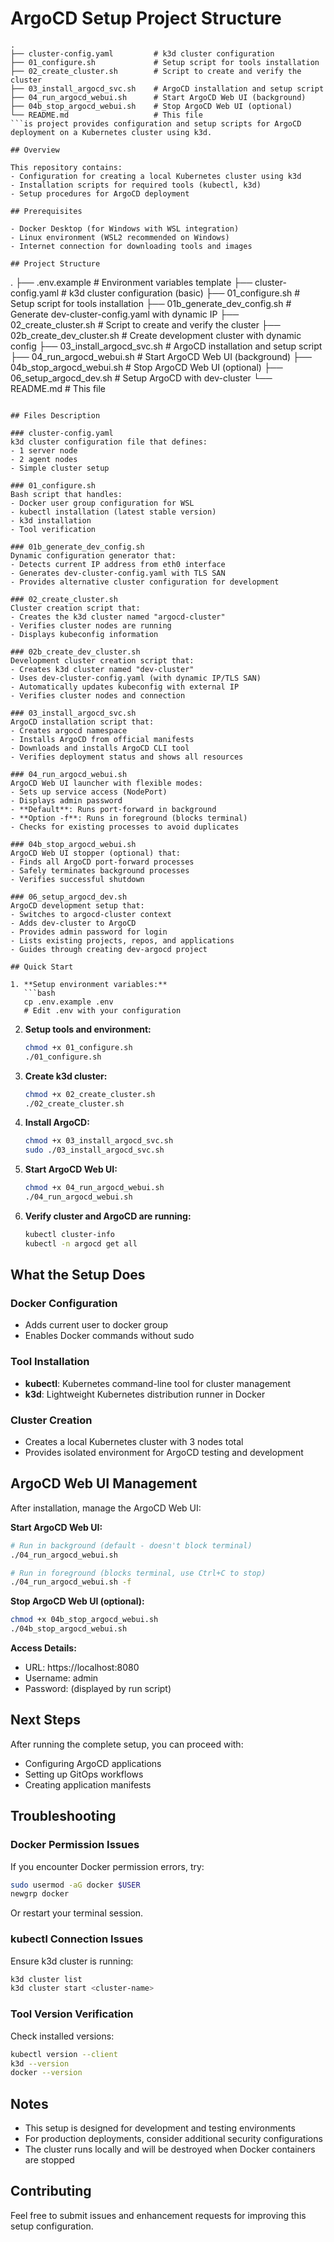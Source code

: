 # ArgoCD Setup Project Structure

```
.
├── cluster-config.yaml         # k3d cluster configuration
├── 01_configure.sh             # Setup script for tools installation
├── 02_create_cluster.sh        # Script to create and verify the cluster
├── 03_install_argocd_svc.sh    # ArgoCD installation and setup script
├── 04_run_argocd_webui.sh      # Start ArgoCD Web UI (background)
├── 04b_stop_argocd_webui.sh    # Stop ArgoCD Web UI (optional)
└── README.md                   # This file
```is project provides configuration and setup scripts for ArgoCD deployment on a Kubernetes cluster using k3d.

## Overview

This repository contains:
- Configuration for creating a local Kubernetes cluster using k3d
- Installation scripts for required tools (kubectl, k3d)
- Setup procedures for ArgoCD deployment

## Prerequisites

- Docker Desktop (for Windows with WSL integration)
- Linux environment (WSL2 recommended on Windows)
- Internet connection for downloading tools and images

## Project Structure

```
.
├── .env.example               # Environment variables template
├── cluster-config.yaml        # k3d cluster configuration (basic)
├── 01_configure.sh            # Setup script for tools installation
├── 01b_generate_dev_config.sh # Generate dev-cluster-config.yaml with dynamic IP
├── 02_create_cluster.sh       # Script to create and verify the cluster
├── 02b_create_dev_cluster.sh  # Create development cluster with dynamic config
├── 03_install_argocd_svc.sh   # ArgoCD installation and setup script
├── 04_run_argocd_webui.sh     # Start ArgoCD Web UI (background)
├── 04b_stop_argocd_webui.sh   # Stop ArgoCD Web UI (optional)
├── 06_setup_argocd_dev.sh     # Setup ArgoCD with dev-cluster
└── README.md                  # This file
```

## Files Description

### cluster-config.yaml
k3d cluster configuration file that defines:
- 1 server node
- 2 agent nodes
- Simple cluster setup

### 01_configure.sh
Bash script that handles:
- Docker user group configuration for WSL
- kubectl installation (latest stable version)
- k3d installation
- Tool verification

### 01b_generate_dev_config.sh
Dynamic configuration generator that:
- Detects current IP address from eth0 interface
- Generates dev-cluster-config.yaml with TLS SAN
- Provides alternative cluster configuration for development

### 02_create_cluster.sh
Cluster creation script that:
- Creates the k3d cluster named "argocd-cluster"
- Verifies cluster nodes are running
- Displays kubeconfig information

### 02b_create_dev_cluster.sh
Development cluster creation script that:
- Creates k3d cluster named "dev-cluster"
- Uses dev-cluster-config.yaml (with dynamic IP/TLS SAN)
- Automatically updates kubeconfig with external IP
- Verifies cluster nodes and connection

### 03_install_argocd_svc.sh
ArgoCD installation script that:
- Creates argocd namespace
- Installs ArgoCD from official manifests
- Downloads and installs ArgoCD CLI tool
- Verifies deployment status and shows all resources

### 04_run_argocd_webui.sh
ArgoCD Web UI launcher with flexible modes:
- Sets up service access (NodePort)
- Displays admin password
- **Default**: Runs port-forward in background
- **Option -f**: Runs in foreground (blocks terminal)
- Checks for existing processes to avoid duplicates

### 04b_stop_argocd_webui.sh
ArgoCD Web UI stopper (optional) that:
- Finds all ArgoCD port-forward processes
- Safely terminates background processes
- Verifies successful shutdown

### 06_setup_argocd_dev.sh
ArgoCD development setup that:
- Switches to argocd-cluster context
- Adds dev-cluster to ArgoCD
- Provides admin password for login
- Lists existing projects, repos, and applications
- Guides through creating dev-argocd project

## Quick Start

1. **Setup environment variables:**
   ```bash
   cp .env.example .env
   # Edit .env with your configuration
   ```

2. **Setup tools and environment:**
   ```bash
   chmod +x 01_configure.sh
   ./01_configure.sh
   ```

2. **Create k3d cluster:**
   ```bash
   chmod +x 02_create_cluster.sh
   ./02_create_cluster.sh
   ```

3. **Install ArgoCD:**
   ```bash
   chmod +x 03_install_argocd_svc.sh
   sudo ./03_install_argocd_svc.sh
   ```

4. **Start ArgoCD Web UI:**
   ```bash
   chmod +x 04_run_argocd_webui.sh
   ./04_run_argocd_webui.sh
   ```

6. **Verify cluster and ArgoCD are running:**
   ```bash
   kubectl cluster-info
   kubectl -n argocd get all
   ```

## What the Setup Does

### Docker Configuration
- Adds current user to docker group
- Enables Docker commands without sudo

### Tool Installation
- **kubectl**: Kubernetes command-line tool for cluster management
- **k3d**: Lightweight Kubernetes distribution runner in Docker

### Cluster Creation
- Creates a local Kubernetes cluster with 3 nodes total
- Provides isolated environment for ArgoCD testing and development

## ArgoCD Web UI Management

After installation, manage the ArgoCD Web UI:

**Start ArgoCD Web UI:**
```bash
# Run in background (default - doesn't block terminal)
./04_run_argocd_webui.sh

# Run in foreground (blocks terminal, use Ctrl+C to stop)
./04_run_argocd_webui.sh -f
```

**Stop ArgoCD Web UI (optional):**
```bash
chmod +x 04b_stop_argocd_webui.sh
./04b_stop_argocd_webui.sh
```

**Access Details:**
- URL: https://localhost:8080
- Username: admin
- Password: (displayed by run script)

## Next Steps

After running the complete setup, you can proceed with:
- Configuring ArgoCD applications
- Setting up GitOps workflows
- Creating application manifests

## Troubleshooting

### Docker Permission Issues
If you encounter Docker permission errors, try:
```bash
sudo usermod -aG docker $USER
newgrp docker
```
Or restart your terminal session.

### kubectl Connection Issues
Ensure k3d cluster is running:
```bash
k3d cluster list
k3d cluster start <cluster-name>
```

### Tool Version Verification
Check installed versions:
```bash
kubectl version --client
k3d --version
docker --version
```

## Notes

- This setup is designed for development and testing environments
- For production deployments, consider additional security configurations
- The cluster runs locally and will be destroyed when Docker containers are stopped

## Contributing

Feel free to submit issues and enhancement requests for improving this setup configuration.
